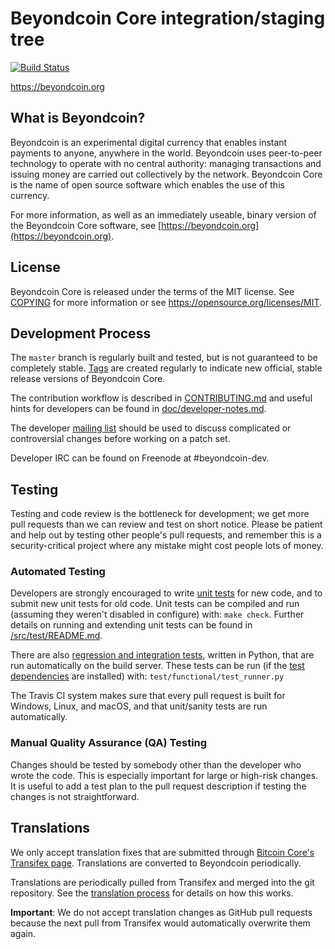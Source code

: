Beyondcoin Core integration/staging tree
=====================================

[![Build Status](https://travis-ci.org/beyondcoin-project/beyondcoin.svg?branch=master)](https://travis-ci.org/beyondcoin-project/beyondcoin)

https://beyondcoin.org

What is Beyondcoin?
----------------

Beyondcoin is an experimental digital currency that enables instant payments to
anyone, anywhere in the world. Beyondcoin uses peer-to-peer technology to operate
with no central authority: managing transactions and issuing money are carried
out collectively by the network. Beyondcoin Core is the name of open source
software which enables the use of this currency.

For more information, as well as an immediately useable, binary version of
the Beyondcoin Core software, see [https://beyondcoin.org](https://beyondcoin.org).

License
-------

Beyondcoin Core is released under the terms of the MIT license. See [COPYING](COPYING) for more
information or see https://opensource.org/licenses/MIT.

Development Process
-------------------

The `master` branch is regularly built and tested, but is not guaranteed to be
completely stable. [Tags](https://github.com/beyondcoin-project/beyondcoin/tags) are created
regularly to indicate new official, stable release versions of Beyondcoin Core.

The contribution workflow is described in [CONTRIBUTING.md](CONTRIBUTING.md)
and useful hints for developers can be found in [doc/developer-notes.md](doc/developer-notes.md).

The developer [mailing list](https://groups.google.com/forum/#!forum/beyondcoin-dev)
should be used to discuss complicated or controversial changes before working
on a patch set.

Developer IRC can be found on Freenode at #beyondcoin-dev.

Testing
-------

Testing and code review is the bottleneck for development; we get more pull
requests than we can review and test on short notice. Please be patient and help out by testing
other people's pull requests, and remember this is a security-critical project where any mistake might cost people
lots of money.

### Automated Testing

Developers are strongly encouraged to write [unit tests](src/test/README.md) for new code, and to
submit new unit tests for old code. Unit tests can be compiled and run
(assuming they weren't disabled in configure) with: `make check`. Further details on running
and extending unit tests can be found in [/src/test/README.md](/src/test/README.md).

There are also [regression and integration tests](/test), written
in Python, that are run automatically on the build server.
These tests can be run (if the [test dependencies](/test) are installed) with: `test/functional/test_runner.py`

The Travis CI system makes sure that every pull request is built for Windows, Linux, and macOS, and that unit/sanity tests are run automatically.

### Manual Quality Assurance (QA) Testing

Changes should be tested by somebody other than the developer who wrote the
code. This is especially important for large or high-risk changes. It is useful
to add a test plan to the pull request description if testing the changes is
not straightforward.

Translations
------------

We only accept translation fixes that are submitted through [Bitcoin Core's Transifex page](https://www.transifex.com/projects/p/bitcoin/).
Translations are converted to Beyondcoin periodically.

Translations are periodically pulled from Transifex and merged into the git repository. See the
[translation process](doc/translation_process.md) for details on how this works.

**Important**: We do not accept translation changes as GitHub pull requests because the next
pull from Transifex would automatically overwrite them again.
